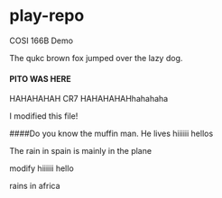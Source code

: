 # play-repo
COSI 166B Demo

The qukc brown fox jumped over the lazy dog.

#### PITO WAS HERE
HAHAHAHAH
CR7
HAHAHAHAHhahahaha


I modified this file!


####Do you know the muffin man. He lives 
hiiiiii
hellos

The rain in spain is mainly in the plane

modify
hiiiiii
hello

rains in africa
